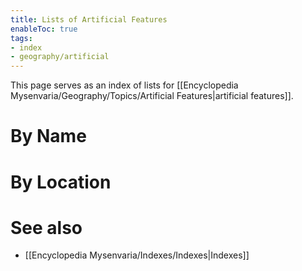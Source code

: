 ```yaml
---
title: Lists of Artificial Features
enableToc: true
tags:
- index
- geography/artificial
---
```


This page serves as an index of lists for [[Encyclopedia Mysenvaria/Geography/Topics/Artificial Features|artificial features]]. 
# By Name

# By Location

# See also
- [[Encyclopedia Mysenvaria/Indexes/Indexes|Indexes]]